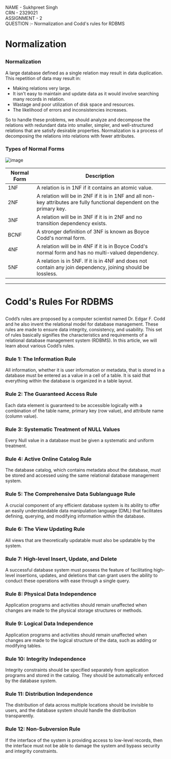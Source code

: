 NAME - Sukhpreet Singh
<br>CRN - 2329021
<br>ASSIGNMENT - 2
<br>QUESTION :- Normalization and Codd's rules for RDBMS

# <p align="left">Normalization</p>
### Normalization
A large database defined as a single relation may result in data duplication. This repetition of data may result in:

* Making relations very large.
* It isn't easy to maintain and update data as it would involve searching many records in relation.
* Wastage and poor utilization of disk space and resources.
* The likelihood of errors and inconsistencies increases.

So to handle these problems, we should analyze and decompose the relations with redundant data into smaller, simpler, and well-structured relations that are satisfy desirable properties. Normalization is a process of decomposing the relations into relations with fewer attributes.

### Types of Normal Forms
![image](https://github.com/sukhlotey/rdbms_2023batch/assets/82471879/4afbe9cf-47ea-4f33-b117-a33bc53c64c1)


| Normal Form   | Description |
| ------------- | ------------- |
|1NF  | A relation is in 1NF if it contains an atomic value.  |
|2NF  | A relation will be in 2NF if it is in 1NF and all non-key attributes are fully functional dependent on the primary key.  |
|3NF  |A relation will be in 3NF if it is in 2NF and no transition dependency exists.  |
|BCNF  | A stronger definition of 3NF is known as Boyce Codd's normal form.  |
|4NF  | A relation will be in 4NF if it is in Boyce Codd's normal form and has no multi-valued dependency.  |
|5NF  | A relation is in 5NF. If it is in 4NF and does not contain any join dependency, joining should be lossless.  |

<hr>

# <p align="left">Codd's Rules For RDBMS</p>
Codd’s rules are proposed by a computer scientist named Dr. Edgar F. Codd and he also invent the relational model for database management. These rules are made to ensure data integrity, consistency, and usability. This set of rules basically signifies the characteristics and requirements of a relational database management system (RDBMS). In this article, we will learn about various Codd’s rules.

### Rule 1: The Information Rule
All information, whether it is user information or metadata, that is stored in a database must be entered as a value in a cell of a table. It is said that everything within the database is organized in a table layout.

### Rule 2: The Guaranteed Access Rule
Each data element is guaranteed to be accessible logically with a combination of the table name, primary key (row value), and attribute name (column value). 

### Rule 3: Systematic Treatment of NULL Values
Every Null value in a database must be given a systematic and uniform treatment. 

### Rule 4: Active Online Catalog Rule
The database catalog, which contains metadata about the database, must be stored and accessed using the same relational database management system.

### Rule 5: The Comprehensive Data Sublanguage Rule
A crucial component of any efficient database system is its ability to offer an easily understandable data manipulation language (DML) that facilitates defining, querying, and modifying information within the database.

### Rule 6: The View Updating Rule
All views that are theoretically updatable must also be updatable by the system.

### Rule 7: High-level Insert, Update, and Delete
A successful database system must possess the feature of facilitating high-level insertions, updates, and deletions that can grant users the ability to conduct these operations with ease through a single query.

### Rule 8: Physical Data Independence
Application programs and activities should remain unaffected when changes are made to the physical storage structures or methods.

### Rule 9: Logical Data Independence 
Application programs and activities should remain unaffected when changes are made to the logical structure of the data, such as adding or modifying tables.

### Rule 10: Integrity Independence
Integrity constraints should be specified separately from application programs and stored in the catalog. They should be automatically enforced by the database system.

### Rule 11: Distribution Independence
The distribution of data across multiple locations should be invisible to users, and the database system should handle the distribution transparently.

### Rule 12: Non-Subversion Rule
If the interface of the system is providing access to low-level records, then the interface must not be able to damage the system and bypass security and integrity constraints.

